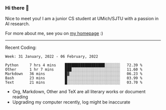 ### Hi there 👋

Nice to meet you! I am a junior CS student at UMich/SJTU with a passion in AI research. 

For more about me, see you on [my homepage](https://jiayipan.me) :)

---

Recent Coding:
<!--START_SECTION:waka-->
```text
Week: 31 January, 2022 - 06 February, 2022

Python     7 hrs 4 mins    ██████████████████░░░░░░░   72.39 % 
Other      1 hr 7 mins     ███░░░░░░░░░░░░░░░░░░░░░░   11.60 % 
Markdown   36 mins         █▓░░░░░░░░░░░░░░░░░░░░░░░   06.23 % 
Bash       23 mins         █░░░░░░░░░░░░░░░░░░░░░░░░   03.99 % 
Text       21 mins         █░░░░░░░░░░░░░░░░░░░░░░░░   03.70 % 
```
<!--END_SECTION:waka-->
- Org, Markdown, Other and TeX are all literary works or document reading
- Upgrading my computer recently, log might be inaccurate
